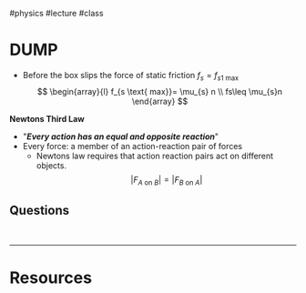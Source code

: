 
#physics #lecture #class 

# DUMP
- Before the box slips the force of static friction $f_{s}=f_{s1 \text{ max}}$
$$
\begin{array}{l}
f_{s \text{ max}}= \mu_{s} n \\
fs\leq \mu_{s}n
\end{array}
$$


**Newtons Third Law**
- "***Every action has an equal and opposite reaction***"
- Every force: a member of an action-reaction pair of forces
	- Newtons law requires that action reaction pairs act on different objects.
$$
|F_{A \text{ on }  B}| = |F_{B \text{ on } A}| 
$$

## Questions




&emsp;

---
# Resources